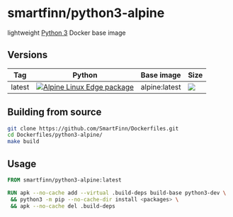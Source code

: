 # smartfinn/python3-alpine

lightweight [Python 3](http://www.python.org) Docker base image

## Versions

| Tag    | Python | Base image | Size |
|--------|--------|------------|------|
| latest | [![Alpine Linux Edge package](https://repology.org/badge/version-only-for-repo/alpine_edge/python.svg)](https://repology.org/project/python/versions) | alpine:latest | [![](https://images.microbadger.com/badges/image/smartfinn/python3-alpine.svg)](https://microbadger.com/images/smartfinn/python3-alpine "Get your own image badge on microbadger.com") |

## Building from source

```sh
git clone https://github.com/SmartFinn/Dockerfiles.git
cd Dockerfiles/python3-alpine/
make build
```

## Usage

```dockerfile
FROM smartfinn/python3-alpine:latest

RUN apk --no-cache add --virtual .build-deps build-base python3-dev \
 && python3 -m pip --no-cache-dir install <packages> \
 && apk --no-cache del .build-deps
```
